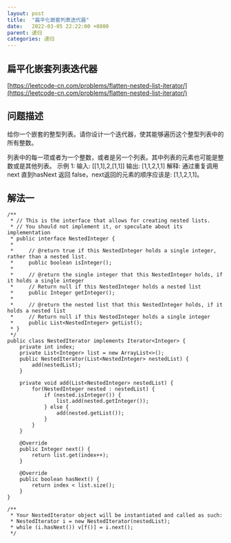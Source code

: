 ```yaml
---
layout: post
title:  "扁平化嵌套列表迭代器"
date:   2022-03-05 22:22:00 +0800
parent: 递归
categories: 递归
---
```


## 扁平化嵌套列表迭代器
[https://leetcode-cn.com/problems/flatten-nested-list-iterator/](https://leetcode-cn.com/problems/flatten-nested-list-iterator/)

## 问题描述
给你一个嵌套的整型列表。请你设计一个迭代器，使其能够遍历这个整型列表中的所有整数。

列表中的每一项或者为一个整数，或者是另一个列表。其中列表的元素也可能是整数或是其他列表。
示例 1:
输入: [[1,1],2,[1,1]]
输出: [1,1,2,1,1]
解释: 通过重复调用next 直到hasNext 返回 false，next返回的元素的顺序应该是: [1,1,2,1,1]。

## 解法一
```
/**
 * // This is the interface that allows for creating nested lists.
 * // You should not implement it, or speculate about its implementation
 * public interface NestedInteger {
 *
 *     // @return true if this NestedInteger holds a single integer, rather than a nested list.
 *     public boolean isInteger();
 *
 *     // @return the single integer that this NestedInteger holds, if it holds a single integer
 *     // Return null if this NestedInteger holds a nested list
 *     public Integer getInteger();
 *
 *     // @return the nested list that this NestedInteger holds, if it holds a nested list
 *     // Return null if this NestedInteger holds a single integer
 *     public List<NestedInteger> getList();
 * }
 */
public class NestedIterator implements Iterator<Integer> {
    private int index;
    private List<Integer> list = new ArrayList<>();
    public NestedIterator(List<NestedInteger> nestedList) {
        add(nestedList);
    }

    private void add(List<NestedInteger> nestedList) {
        for(NestedInteger nested : nestedList) {
            if (nested.isInteger()) {
                list.add(nested.getInteger());
            } else {
                add(nested.getList());
            }
        }
    }

    @Override
    public Integer next() {
        return list.get(index++);
    }

    @Override
    public boolean hasNext() {
        return index < list.size();
    }
}

/**
 * Your NestedIterator object will be instantiated and called as such:
 * NestedIterator i = new NestedIterator(nestedList);
 * while (i.hasNext()) v[f()] = i.next();
 */
```